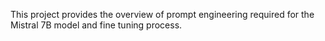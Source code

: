 This project provides the overview of prompt engineering required for the Mistral 7B model and fine tuning process. 
